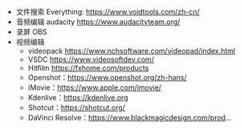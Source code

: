 * 文件搜索 Everything: https://www.voidtools.com/zh-cn/
* 音频编辑 audacity https://www.audacityteam.org/
* 录屏 OBS 
* 视频编辑 
    + videopack https://www.nchsoftware.com/videopad/index.html
    + VSDC https://www.videosoftdev.com/
    + Hitfilm https://fxhome.com/products
    + Openshot：https://www.openshot.org/zh-hans/
    + iMovie：https://www.apple.com/imovie/
    + Kdenlive：https://kdenlive.org
    + Shotcut：https://shotcut.org/
    + DaVinci Resolve：https://www.blackmagicdesign.com/prod...
